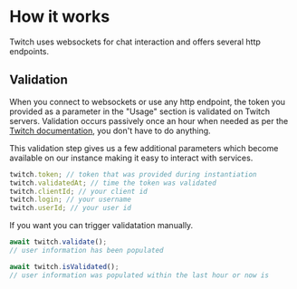 # How it works

Twitch uses websockets for chat interaction and offers several http endpoints.

## Validation

When you connect to websockets or use any http endpoint, the token you provided as a parameter in the "Usage" section is validated on Twitch servers. Validation occurs passively once an hour when needed as per the [Twitch documentation](https://dev.twitch.tv/docs/authentication/#validating-requests), you don't have to do anything.

This validation step gives us a few additional parameters which become available on our instance making it easy to interact with services.

```javascript
twitch.token; // token that was provided during instantiation
twitch.validatedAt; // time the token was validated
twitch.clientId; // your client id
twitch.login; // your username
twitch.userId; // your user id
```

If you want you can trigger validatation manually.

```javascript
await twitch.validate();
// user information has been populated

await twitch.isValidated();
// user information was populated within the last hour or now is
```
